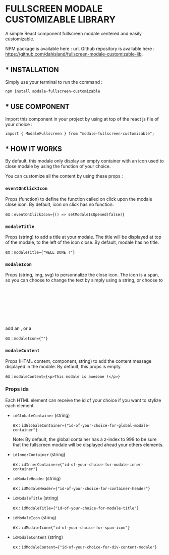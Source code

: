 # FULLSCREEN MODALE CUSTOMIZABLE LIBRARY

A simple React component fullscreen modale centered and easily customizable.

NPM package is available here : url.
Github repository is available here : https://github.com/dahisland/fullscreen-modale-customizable-lib.

## \* INSTALLATION

Simply use your terminal to run the command :

`npm install modale-fullscreen-customizable`

## \* USE COMPONENT

Import this component in your project by using at top of the react js file of your choice :

`import { ModaleFullscreen } from "modale-fullscreen-customizable";`

## \* HOW IT WORKS

By default, this modale only display an empty container with an icon used to close modale by using the function of your choice.

You can customize all the content by using these props :

### `eventOnClickIcon`

Props (function) to define the function called on click upon the modale close icon.
By default, icon on click has no function.

ex : `eventOnClickIcon={() => setModaleIsOpened(false)}`

### `modaleTitle`

Props (string) to add a title at your modale. The title will be displayed at top of the modale, to the left of the icon close.
By default, modale has no title.

ex : `modaleTitle={"WELL DONE !"}`

### `modaleIcon`

Props (string, img, svg) to personnalize the close icon. The icon is a span, so you can choose to change the text by simply using a string, or choose to add an <img>, or a <svg> element.
By default, this props has a string "X". If you don't want to display any text, you have to use this props with an empty string.

ex : `modaleIcon={""}`

### `modaleContent`

Props (HTML content, component, string) to add the content message displayed in the modale.
By default, this props is empty.

ex : `modaleContent={<p>This modale is awesome !</p>}`

### Props ids

Each HTML element can receive the id of your choice if you want to stylize each element.

- `idGlobaleContainer` (string)

  ex : `idGlobaleContainer={"id-of-your-choice-for-global-modale-container"}`

  Note: By default, the global container has a z-index to 999 to be sure that the fullscreen modale will be displayed ahead your others elements.

- `idInnerContainer` (string)

  ex : `idInnerContainer={"id-of-your-choice-for-modale-inner-container"}`

- `idModaleHeader` (string)

  ex : `idModaleHeader={"id-of-your-choice-for-container-header"}`

- `idModaleTitle` (string)

  ex : `idModaleTitle={"id-of-your-choice-for-modale-title"}`

- `idModaleIcon` (string)

  ex : `idModaleIcon={"id-of-your-choice-for-span-icon"}`

- `idModaleContent` (string)

  ex : `idModaleContent={"id-of-your-choice-for-div-content-modale"}`
